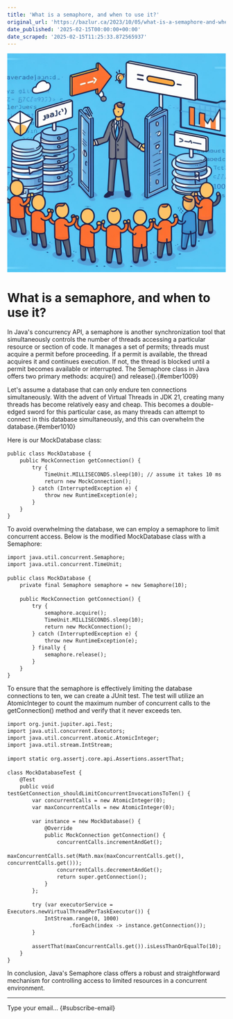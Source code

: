 ```yaml
---
title: 'What is a semaphore, and when to use it?'
original_url: 'https://bazlur.ca/2023/10/05/what-is-a-semaphore-and-when-to-use-it/'
date_published: '2025-02-15T00:00:00+00:00'
date_scraped: '2025-02-15T11:25:33.872565937'
---
```


![](images/b8ae274c-6229-4645-9a20-ef9412595531.jpeg)

What is a semaphore, and when to use it?
========================================

In Java's concurrency API, a semaphore is another synchronization tool that simultaneously controls the number of threads accessing a particular resource or section of code. It manages a set of permits; threads must acquire a permit before proceeding. If a permit is available, the thread acquires it and continues execution. If not, the thread is blocked until a permit becomes available or interrupted. The Semaphore class in Java offers two primary methods: acquire() and release().{#ember1009}

Let's assume a database that can only endure ten connections simultaneously. With the advent of Virtual Threads in JDK 21, creating many threads has become relatively easy and cheap. This becomes a double-edged sword for this particular case, as many threads can attempt to connect in this database simultaneously, and this can overwhelm the database.{#ember1010}

Here is our MockDatabase class:

```
public class MockDatabase {
    public MockConnection getConnection() {
        try {
            TimeUnit.MILLISECONDS.sleep(10); // assume it takes 10 ms
            return new MockConnection();
        } catch (InterruptedException e) {
            throw new RuntimeException(e);
        }
    }
}
```

To avoid overwhelming the database, we can employ a semaphore to limit concurrent access. Below is the modified MockDatabase class with a Semaphore:

```
import java.util.concurrent.Semaphore;
import java.util.concurrent.TimeUnit;

public class MockDatabase {
    private final Semaphore semaphore = new Semaphore(10);

    public MockConnection getConnection() {
        try {
            semaphore.acquire();
            TimeUnit.MILLISECONDS.sleep(10);
            return new MockConnection();
        } catch (InterruptedException e) {
            throw new RuntimeException(e);
        } finally {
            semaphore.release();
        }
    }
}
```

To ensure that the semaphore is effectively limiting the database connections to ten, we can create a JUnit test. The test will utilize an AtomicInteger to count the maximum number of concurrent calls to the getConnection() method and verify that it never exceeds ten.

```
import org.junit.jupiter.api.Test;
import java.util.concurrent.Executors;
import java.util.concurrent.atomic.AtomicInteger;
import java.util.stream.IntStream;

import static org.assertj.core.api.Assertions.assertThat;

class MockDatabaseTest {
    @Test
    public void testGetConnection_shouldLimitConcurrentInvocationsToTen() {
        var concurrentCalls = new AtomicInteger(0);
        var maxConcurrentCalls = new AtomicInteger(0);

        var instance = new MockDatabase() {
            @Override
            public MockConnection getConnection() {
                concurrentCalls.incrementAndGet();
                maxConcurrentCalls.set(Math.max(maxConcurrentCalls.get(), concurrentCalls.get()));
                concurrentCalls.decrementAndGet();
                return super.getConnection();
            }
        };

        try (var executorService = Executors.newVirtualThreadPerTaskExecutor()) {
            IntStream.range(0, 1000)
                    .forEach(index -> instance.getConnection());
        }

        assertThat(maxConcurrentCalls.get()).isLessThanOrEqualTo(10);
    }
}
```

In conclusion, Java's Semaphore class offers a robust and straightforward mechanism for controlling access to limited resources in a concurrent environment.  

*** ** * ** ***

Type your email... {#subscribe-email}
